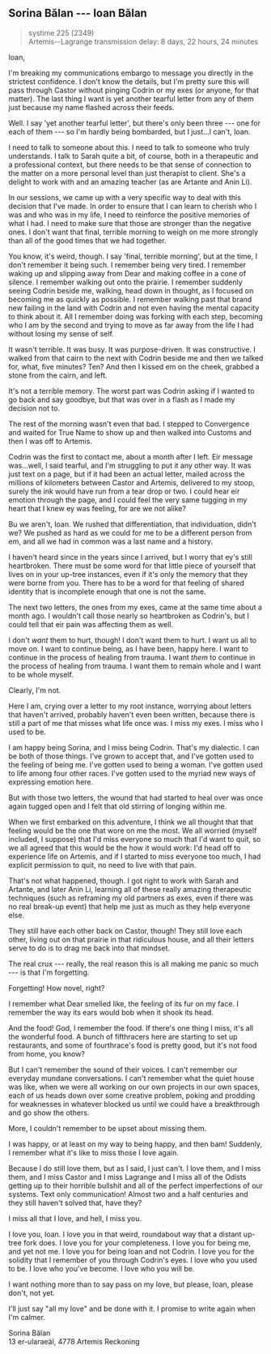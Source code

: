 ## Sorina Bălan --- Ioan Bălan

> systime 225 (2349)  
> Artemis--Lagrange transmission delay: 8 days, 22 hours, 24 minutes

Ioan,

I'm breaking my communications embargo to message you directly in the strictest confidence. I don't know the details, but I'm pretty sure this will pass through Castor without pinging Codrin or my exes (or anyone, for that matter). The last thing I want is yet another tearful letter from any of them just because my name flashed across their feeds.

Well. I say 'yet another tearful letter', but there's only been three --- one for each of them --- so I'm hardly being bombarded, but I just...I can't, Ioan.

I need to talk to someone about this. I need to talk to someone who truly understands. I talk to Sarah quite a bit, of course, both in a therapeutic and a professional context, but there needs to be that sense of connection to the matter on a more personal level than just therapist to client. She's a delight to work with and an amazing teacher (as are Artante and Anin Li).

In our sessions, we came up with a very specific way to deal with this decision that I've made. In order to ensure that I can learn to cherish who I was and who was in my life, I need to reinforce the positive memories of what I had. I need to make sure that those are stronger than the negative ones. I don't want that final, terrible morning to weigh on me more strongly than all of the good times that we had together.

You know, it's weird, though. I say 'final, terrible morning', but at the time, I don't remember it being such. I remember being very tired. I remember waking up and slipping away from Dear and making coffee in a cone of silence. I remember walking out onto the prairie. I remember suddenly seeing Codrin beside me, walking, head down in thought, as I focused on becoming me as quickly as possible. I remember walking past that brand new failing in the land with Codrin and not even having the mental capacity to think about it. All I remember doing was forking with each step, becoming who I am by the second and trying to move as far away from the life I had without losing my sense of self.

It wasn't terrible. It was busy. It was purpose-driven. It was constructive. I walked from that cairn to the next with Codrin beside me and then we talked for, what, five minutes? Ten? And then I kissed em on the cheek, grabbed a stone from the cairn, and left.

It's not a terrible memory. The worst part was Codrin asking if I wanted to go back and say goodbye, but that was over in a flash as I made my decision not to.

The rest of the morning wasn't even that bad. I stepped to Convergence and waited for True Name to show up and then walked into Customs and then I was off to Artemis.

Codrin was the first to contact me, about a month after I left. Eir message was...well, I said tearful, and I'm struggling to put it any other way. It was just text on a page, but if it had been an actual letter, mailed across the millions of kilometers between Castor and Artemis, delivered to my stoop, surely the ink would have run from a tear drop or two. I could hear eir emotion through the page, and I could feel the very same tugging in my heart that I knew ey was feeling, for are we not alike?

Bu we aren't, Ioan. We rushed that differentiation, that individuation, didn't we? We pushed as hard as we could for me to be a different person from em, and all we had in common was a last name and a history.

I haven't heard since in the years since I arrived, but I worry that ey's still heartbroken. There must be some word for that little piece of yourself that lives on in your up-tree instances, even if it's only the memory that they were borne from you. There has to be a word for that feeling of shared identity that is incomplete enough that one is not the same.

The next two letters, the ones from my exes, came at the same time about a month ago. I wouldn't call those nearly so heartbroken as Codrin's, but I could tell that eir pain was affecting them as well.

I don't *want* them to hurt, though! I don't want them to hurt. I want us all to move on. I want to continue being, as I have been, happy here. I want to continue in the process of healing from trauma. I want *them* to continue in the process of healing from trauma. I want them to remain whole and I want to be whole myself.

Clearly, I'm not.

Here I am, crying over a letter to my root instance, worrying about letters that haven't arrived, probably haven't even been written, because there is still a part of me that misses what life once was. I miss my exes. I miss who I used to be.

I am happy being Sorina, and I miss being Codrin. That's my dialectic. I can be both of those things. I've grown to accept that, and I've gotten used to the feeling of being me. I've gotten used to being a woman. I've gotten used to life among four other races. I've gotten used to the myriad new ways of expressing emotion here.

But with those two letters, the wound that had started to heal over was once again tugged open and I felt that old stirring of longing within me.

When we first embarked on this adventure, I think we all thought that that feeling would be the one that wore on me the most. We all worried (myself included, I suppose) that I'd miss everyone so much that I'd want to quit, so we all agreed that this would be the how it would work: I'd head off to experience life on Artemis, and if I started to miss everyone too much, I had explicit permission to quit, no need to live with that pain.

That's not what happened, though. I got right to work with Sarah and Artante, and later Anin Li, learning all of these really amazing therapeutic techniques (such as reframing my old partners as exes, even if there was no real break-up event) that help me just as much as they help everyone else.

They still have each other back on Castor, though! They still love each other, living out on that prairie in that ridiculous house, and all their letters serve to do is to drag me back into that mindset.

The real crux --- really, the real reason this is all making me panic so much --- is that I'm forgetting.

Forgetting! How novel, right?

I remember what Dear smelled like, the feeling of its fur on my face. I remember the way its ears would bob when it shook its head.

And the food! God, I remember the food. If there's one thing I miss, it's all the wonderful food. A bunch of fifthracers here are starting to set up restaurants, and some of fourthrace's food is pretty good, but it's not food from home, you know?

But I can't remember the sound of their voices. I can't remember our everyday mundane conversations. I can't remember what the quiet house was like, when we were all working on our own projects in our own spaces, each of us heads down over some creative problem, poking and prodding for weaknesses in whatever blocked us until we could have a breakthrough and go show the others.

More, I couldn't remember to be upset about missing them.

I was happy, or at least on my way to being happy, and then bam! Suddenly, I remember what it's like to miss those I love again.

Because I do still love them, but as I said, I just can't. I love them, and I miss them, and I miss Castor and I miss Lagrange and I miss all of the Odists getting up to their horrible bullshit and all of the perfect imperfections of our systems. Text only communication! Almost two and a half centuries and they still haven't solved that, have they?

I miss all that I love, and hell, I miss you.

I love you, Ioan. I love you in that weird, roundabout way that a distant up-tree fork does. I love you for your completeness. I love you for being me, and yet not me. I love you for being Ioan and not Codrin. I love you for the solidity that I remember of you through Codrin's eyes. I love who you used to be. I love who you've become. I love who you will be.

I want nothing more than to say pass on my love, but please, Ioan, please don't, not yet.

I'll just say "all my love" and be done with it. I promise to write again when I'm calmer.

Sorina Bălan  
13 er-ularaeäl, 4778 Artemis Reckoning
